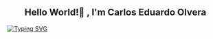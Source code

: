 <h2 align="center"> Hello World!👋 , I'm Carlos Eduardo Olvera <br/></h2> 

[![Typing SVG](https://readme-typing-svg.demolab.com?font=jaro&size=23&pause=1000&color=6C13F7&center=true&width=435&lines=Welcome+to+my+GitHub+Repository!;I'm+a+Software+Enginner;Studying+a+master's+degree+)](https://git.io/typing-svg)
